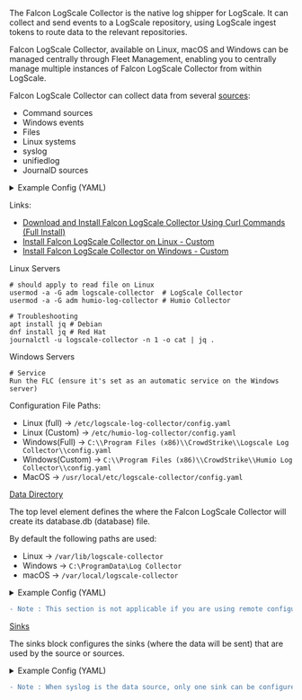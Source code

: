 The Falcon LogScale Collector is the native log shipper for LogScale. It can collect and send events to a LogScale repository, using LogScale ingest tokens to route data to the relevant repositories.

Falcon LogScale Collector, available on Linux, macOS and Windows can be managed centrally through Fleet Management, enabling you to centrally manage multiple instances of Falcon LogScale Collector from within LogScale.

Falcon LogScale Collector can collect data from several [sources](https://library.humio.com/falcon-logscale-collector/log-collector-config-common-sources.html):
- Command sources
- Windows events
- Files
- Linux systems
- syslog
- unifiedlog
- JournalD sources

<details>
 <summary>Example Config (YAML)</summary>

```YAML
sources:
  demo:
    type: file
    include: /home/me/demo_log_file.log
    sink: logscale
    transforms:
      # regex_filter transform can filter events by either including or excluding events matching a regex pattern.
      - type: regex_filter
        mode: include
        pattern: ^category=(error|warning|info|debug)

      # static_fields transform adds configured key, value pairs as fields
      - type: static_fields
        fields:
          mykey: myvalue
          #fields to add must be indented 2 spaces under the fields: label
          # Passing environment variables is supported
          myenvvar: $MY_ENV_VAR
```
</details>

Links:
- [Download and Install Falcon LogScale Collector Using Curl Commands (Full Install)](https://library.humio.com/falcon-logscale-collector/log-collector-install-full.html)
- [Install Falcon LogScale Collector on Linux - Custom](https://library.humio.com/falcon-logscale-collector/log-collector-install-custom-linux.html)
- [Install Falcon LogScale Collector on Windows - Custom](https://library.humio.com/falcon-logscale-collector/log-collector-install-custom-windows.html)

Linux Servers
```
# should apply to read file on Linux
usermod -a -G adm logscale-collector  # LogScale Collector
usermod -a -G adm humio-log-collector # Humio Collector

# Troubleshooting
apt install jq # Debian 
dnf install jq # Red Hat
journalctl -u logscale-collector -n 1 -o cat | jq .
```
Windows Servers
```
# Service
Run the FLC (ensure it's set as an automatic service on the Windows server)
```
Configuration File Paths:
- Linux (full) → `/etc/logscale-log-collector/config.yaml`
- Linux (Custom) → `/etc/humio-log-collector/config.yaml`
- Windows(Full) → `C:\\Program Files (x86)\\CrowdStrike\\Logscale Log Collector\\config.yaml`
- Windows(Custom) → `C:\\Program Files (x86)\\CrowdStrike\\Humio Log Collector\\config.yaml`
- MacOS → `/usr/local/etc/logscale-collector/config.yaml `

[Data Directory](https://library.humio.com/falcon-logscale-collector/log-collector-config-common-data.html)

The top level element defines the where the Falcon LogScale Collector will create its database.db (database) file.

By default the following paths are used:
- Linux → `/var/lib/logscale-collector`
- Windows → `C:\ProgramData\Log Collector`
- macOS → `/var/local/logscale-collector `

<details>
 <summary>Example Config (YAML)</summary>

```YAML
dataDirectory: data
flags: ...
sources:
  apache_logs: ...

sinks:
  my_humio_instance: ...
```
</details>

```diff
- Note : This section is not applicable if you are using remote configuration management and must not be included.
```

[Sinks](https://library.humio.com/falcon-logscale-collector/log-collector-config-common-sinks.html)

The sinks block configures the sinks (where the data will be sent) that are used by the source or sources. 

<details>
 <summary>Example Config (YAML)</summary>

```YAML
# Define the sink (destination) for the logs
sinks:
  example_sink:
    type: logscale
    url: "https://cloud.humio.com/"  # Replace with your LogScale instance URL
    token: "${INGEST_TOKEN}"  # Use environment variable for the ingest token

    # Optional: Override the maximum batch size (in bytes)
    # maxBatchSize: 8388608  # 8 MB
    # Default is 16 MB. It should not be increased, but may be lowered if needed.

    # Optional: Override the maximum event size (in bytes)
    # maxEventSize: 1048576  # 1 MB
    # Default is 1 MB, which is the default maximum that LogScale supports.

    # Optional: Specify compression method
    # compression: "gzip"  # Options: "auto", "none", "gzip", "deflate"
    # Default is "auto", which attempts "gzip" but falls back to "none" if unsupported.

    # Optional: Specify compression level (0-9, where 0 is no compression and 9 is best compression)
    # compressionLevel: 1

    # Optional: Specify a proxy
    # proxy: "http://proxy.example.com:8080"
    # Default is "auto", which uses the system proxy if possible, or falls back to "none".
    # You can also use "system" to force system proxy use, or "none" to disable proxy use.

    # Optional: Configure TLS options
    # tls:
    #   insecure: false  # Set to true to disable certificate validation (not recommended)
    #   # Note: caCert and caFile are mutually exclusive. Use only one of them.
    #   caCert: "-----BEGIN CERTIFICATE-----\n...\n-----END CERTIFICATE-----"
    #   # caCert is for providing an inline PEM encoded CA certificate
    #   # caFile: "/path/to/ca/cert.pem"
    #   # caFile is for providing a path to a file containing a PEM encoded CA certificate

    # Optional: Number of worker threads for sending data
    # workers: 4

    # Configure the queue for buffering events
    queue:
      # Memory queue configuration
      type: memory
      maxLimitInMB: 1024  # Maximum queue size in MB
      # Note: The queue size can be lowered if needed, but it should not be necessary to increase it.
      # Optional: Action to take when queue is full
      # fullAction: "pause"  # Options: "pause" or "deleteOldest"
      # Optional: Flush timeout in milliseconds
      # flushTimeOutInMillisecond: 1000

    # Alternate disk queue configuration (uncomment to use)
    # queue:
    #   type: disk
    #   maxLimitInMB: 4096  # Maximum queue size in MB
    #   # Note: Changing the disk queue size requires a rewrite of the queue storage file.
    #   # Optional: Action to take when queue is full
    #   # fullAction: "pause"  # Options: "pause" or "deleteOldest"
    #   # Optional: Storage directory
    #   # storageDir: "/path/to/queue/storage"
    #   # Default storage directory is under the dataDirectory of the program.
  my_examplesink1:
    type: logscale
    url: "https://cloud.humio.com/"  # Replace with your LogScale instance URL
    token: "${INGEST_TOKEN}"  # Use environment variable for the ingest token
# Define the sources for data collection
sources:
  # Add your sources here. Examples include:
  # - file
  # - syslog
  # - wineventlog
  # - journald
  # - cmd
  # - unifiedlog
```
</details>

```diff
- Note : When syslog is the data source, only one sink can be configured per syslog data source. 
```

